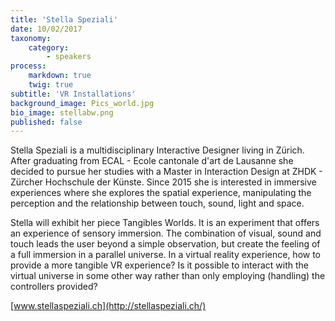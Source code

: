 ```yaml
---
title: 'Stella Speziali'
date: 10/02/2017
taxonomy:
    category:
        - speakers
process:
    markdown: true
    twig: true
subtitle: 'VR Installations'
background_image: Pics_world.jpg
bio_image: stellabw.png
published: false
---
```


Stella Speziali is a multidisciplinary Interactive Designer living in Zürich. After graduating from ECAL - Ecole cantonale d'art de Lausanne she decided to pursue her studies with a Master in Interaction Design at ZHDK - Zürcher Hochschule der Künste. Since 2015 she is interested in immersive experiences where she explores the spatial experience, manipulating the perception and the relationship between touch, sound, light and space.

Stella will exhibit her piece Tangibles Worlds. It is an experiment that offers an experience of sensory immersion. The combination of visual, sound and touch leads the user beyond a simple observation, but create the feeling of a full immersion in a parallel universe. In a virtual reality experience, how to provide a more tangible VR experience? Is it possible to interact with the virtual universe in some other way rather than only employing (handling) the controllers provided?

[www.stellaspeziali.ch](http://stellaspeziali.ch/)